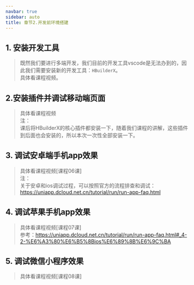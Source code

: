 ```yaml
---
navbar: true
sidebar: auto
title: 章节2.开发前环境搭建
---
```


## 1. 安装开发工具
> 既然我们要进行多端开发，我们目前的开发工具vscode是无法办到的，因此我们需要安装新的开发工具：`HBuilderX`。<br/>
> 具体看课程视频。

## 2.安装插件并调试移动端页面
> 具体看课程视频<br/>
注：<br/>
> 课后将HBuilderX的核心插件都安装一下，随着我们课程的讲解，这些插件到后面也会安装的，所以本次一次性全部安装一下。

## 3. 调试安卓端手机app效果
> 具体看课程视频[课程06课]<br/>
注：<br/>
关于安卓和ios调试过程，可以按照官方的流程排查和调试：<https://uniapp.dcloud.net.cn/tutorial/run/run-app-faq.html>


## 4. 调试苹果手机app效果
> 具体看课程视频[课程07课]<br/>
参考：<https://uniapp.dcloud.net.cn/tutorial/run/run-app-faq.html#_4-2-%E6%A3%80%E6%B5%8Bios%E6%89%8B%E6%9C%BA>


## 5. 调试微信小程序效果
> 具体看课程视频[课程08课]<br/>













<br/><br/><br/><br/><br/><br/><br/><br/><br/><br/><br/><br/><br/>